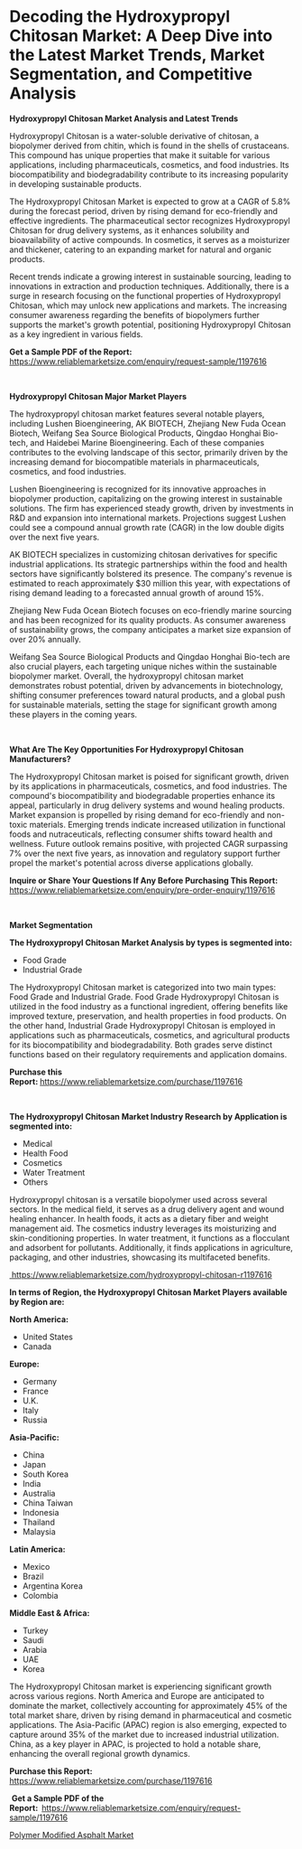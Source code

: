 <p><h1>Decoding the Hydroxypropyl Chitosan Market: A Deep Dive into the Latest Market Trends, Market Segmentation, and Competitive Analysis</h1></p><p><strong>Hydroxypropyl Chitosan Market Analysis and Latest Trends</strong></p>
<p><p>Hydroxypropyl Chitosan is a water-soluble derivative of chitosan, a biopolymer derived from chitin, which is found in the shells of crustaceans. This compound has unique properties that make it suitable for various applications, including pharmaceuticals, cosmetics, and food industries. Its biocompatibility and biodegradability contribute to its increasing popularity in developing sustainable products. </p><p>The Hydroxypropyl Chitosan Market is expected to grow at a CAGR of 5.8% during the forecast period, driven by rising demand for eco-friendly and effective ingredients. The pharmaceutical sector recognizes Hydroxypropyl Chitosan for drug delivery systems, as it enhances solubility and bioavailability of active compounds. In cosmetics, it serves as a moisturizer and thickener, catering to an expanding market for natural and organic products. </p><p>Recent trends indicate a growing interest in sustainable sourcing, leading to innovations in extraction and production techniques. Additionally, there is a surge in research focusing on the functional properties of Hydroxypropyl Chitosan, which may unlock new applications and markets. The increasing consumer awareness regarding the benefits of biopolymers further supports the market's growth potential, positioning Hydroxypropyl Chitosan as a key ingredient in various fields.</p></p>
<p><strong>Get a Sample PDF of the Report:&nbsp;</strong> <a href="https://www.reliablemarketsize.com/enquiry/request-sample/1197616?utm_campaign=3198&utm_medium=2&utm_source=Github&utm_content=ia&utm_term=01042025&utm_id=hydroxypropyl-chitosan">https://www.reliablemarketsize.com/enquiry/request-sample/1197616</a></p>
<p>&nbsp;</p>
<p><strong>Hydroxypropyl Chitosan Major Market Players</strong></p>
<p><p>The hydroxypropyl chitosan market features several notable players, including Lushen Bioengineering, AK BIOTECH, Zhejiang New Fuda Ocean Biotech, Weifang Sea Source Biological Products, Qingdao Honghai Bio-tech, and Haidebei Marine Bioengineering. Each of these companies contributes to the evolving landscape of this sector, primarily driven by the increasing demand for biocompatible materials in pharmaceuticals, cosmetics, and food industries.</p><p>Lushen Bioengineering is recognized for its innovative approaches in biopolymer production, capitalizing on the growing interest in sustainable solutions. The firm has experienced steady growth, driven by investments in R&D and expansion into international markets. Projections suggest Lushen could see a compound annual growth rate (CAGR) in the low double digits over the next five years.</p><p>AK BIOTECH specializes in customizing chitosan derivatives for specific industrial applications. Its strategic partnerships within the food and health sectors have significantly bolstered its presence. The company's revenue is estimated to reach approximately $30 million this year, with expectations of rising demand leading to a forecasted annual growth of around 15%.</p><p>Zhejiang New Fuda Ocean Biotech focuses on eco-friendly marine sourcing and has been recognized for its quality products. As consumer awareness of sustainability grows, the company anticipates a market size expansion of over 20% annually.</p><p>Weifang Sea Source Biological Products and Qingdao Honghai Bio-tech are also crucial players, each targeting unique niches within the sustainable biopolymer market. Overall, the hydroxypropyl chitosan market demonstrates robust potential, driven by advancements in biotechnology, shifting consumer preferences toward natural products, and a global push for sustainable materials, setting the stage for significant growth among these players in the coming years.</p></p>
<p>&nbsp;</p>
<p><strong>What Are The Key Opportunities For Hydroxypropyl Chitosan Manufacturers?</strong></p>
<p><p>The Hydroxypropyl Chitosan market is poised for significant growth, driven by its applications in pharmaceuticals, cosmetics, and food industries. The compound's biocompatibility and biodegradable properties enhance its appeal, particularly in drug delivery systems and wound healing products. Market expansion is propelled by rising demand for eco-friendly and non-toxic materials. Emerging trends indicate increased utilization in functional foods and nutraceuticals, reflecting consumer shifts toward health and wellness. Future outlook remains positive, with projected CAGR surpassing 7% over the next five years, as innovation and regulatory support further propel the market's potential across diverse applications globally.</p></p>
<p><strong>Inquire or Share Your Questions If Any Before Purchasing This Report:</strong> <a href="https://www.reliablemarketsize.com/enquiry/pre-order-enquiry/1197616?utm_campaign=3198&utm_medium=2&utm_source=Github&utm_content=ia&utm_term=01042025&utm_id=hydroxypropyl-chitosan">https://www.reliablemarketsize.com/enquiry/pre-order-enquiry/1197616</a></p>
<p>&nbsp;</p>
<p><strong>Market Segmentation</strong></p>
<p><strong>The Hydroxypropyl Chitosan Market Analysis by types is segmented into:</strong></p>
<p><ul><li>Food Grade</li><li>Industrial Grade</li></ul></p>
<p><p>The Hydroxypropyl Chitosan market is categorized into two main types: Food Grade and Industrial Grade. Food Grade Hydroxypropyl Chitosan is utilized in the food industry as a functional ingredient, offering benefits like improved texture, preservation, and health properties in food products. On the other hand, Industrial Grade Hydroxypropyl Chitosan is employed in applications such as pharmaceuticals, cosmetics, and agricultural products for its biocompatibility and biodegradability. Both grades serve distinct functions based on their regulatory requirements and application domains.</p></p>
<p><strong>Purchase this Report:&nbsp;</strong><a href="https://www.reliablemarketsize.com/purchase/1197616?utm_campaign=3198&utm_medium=2&utm_source=Github&utm_content=ia&utm_term=01042025&utm_id=hydroxypropyl-chitosan">https://www.reliablemarketsize.com/purchase/1197616</a></p>
<p>&nbsp;</p>
<p><strong>The Hydroxypropyl Chitosan Market Industry Research by Application is segmented into:</strong></p>
<p><ul><li>Medical</li><li>Health Food</li><li>Cosmetics</li><li>Water Treatment</li><li>Others</li></ul></p>
<p><p>Hydroxypropyl chitosan is a versatile biopolymer used across several sectors. In the medical field, it serves as a drug delivery agent and wound healing enhancer. In health foods, it acts as a dietary fiber and weight management aid. The cosmetics industry leverages its moisturizing and skin-conditioning properties. In water treatment, it functions as a flocculant and adsorbent for pollutants. Additionally, it finds applications in agriculture, packaging, and other industries, showcasing its multifaceted benefits.</p></p>
<p><a href="https://www.reliablemarketsize.com/hydroxypropyl-chitosan-r1197616?utm_campaign=3198&utm_medium=2&utm_source=Github&utm_content=ia&utm_term=01042025&utm_id=hydroxypropyl-chitosan">&nbsp;https://www.reliablemarketsize.com/hydroxypropyl-chitosan-r1197616</a></p>
<p><strong>In terms of Region, the Hydroxypropyl Chitosan Market Players available by Region are:</strong></p>
<p>
    <p> <strong> North America: </strong>
        <ul>
            <li>United States</li>
            <li>Canada</li>
        </ul>
        </p> 
    <p> <strong> Europe: </strong>
        <ul>
            <li>Germany</li>
            <li>France</li>
            <li>U.K.</li>
            <li>Italy</li>
            <li>Russia</li>
        </ul>
        </p> 
    <p> <strong> Asia-Pacific: </strong>
        <ul>
            <li>China</li>
            <li>Japan</li>
            <li>South Korea</li>
            <li>India</li>
            <li>Australia</li>
            <li>China Taiwan</li>
            <li>Indonesia</li>
            <li>Thailand</li>
            <li>Malaysia</li>
        </ul>
        </p> 
    <p> <strong> Latin America: </strong>
        <ul>
            <li>Mexico</li>
            <li>Brazil</li>
            <li>Argentina Korea</li>
            <li>Colombia</li>
        </ul>
        </p> 
    <p> <strong> Middle East & Africa: </strong>
        <ul>
            <li>Turkey</li>
            <li>Saudi</li>
            <li>Arabia</li>
            <li>UAE</li>
            <li>Korea</li>
        </ul>
    </p>
    </p>
<p><p>The Hydroxypropyl Chitosan market is experiencing significant growth across various regions. North America and Europe are anticipated to dominate the market, collectively accounting for approximately 45% of the total market share, driven by rising demand in pharmaceutical and cosmetic applications. The Asia-Pacific (APAC) region is also emerging, expected to capture around 35% of the market due to increased industrial utilization. China, as a key player in APAC, is projected to hold a notable share, enhancing the overall regional growth dynamics.</p></p>
<p><strong>Purchase this Report: </strong><a href="https://www.reliablemarketsize.com/purchase/1197616?utm_campaign=3198&utm_medium=2&utm_source=Github&utm_content=ia&utm_term=01042025&utm_id=hydroxypropyl-chitosan">https://www.reliablemarketsize.com/purchase/1197616</a></p>
<p>&nbsp;<strong>Get a Sample PDF of the Report:&nbsp;&nbsp;</strong><a href="https://www.reliablemarketsize.com/enquiry/request-sample/1197616?utm_campaign=3198&utm_medium=2&utm_source=Github&utm_content=ia&utm_term=01042025&utm_id=hydroxypropyl-chitosan">https://www.reliablemarketsize.com/enquiry/request-sample/1197616</a></p>
<p><strong></strong></p>
<p><p><a href="https://github.com/joshuagarcia509/Market-Research-Report-List-1/blob/main/polymer-modified-asphalt-market.md?utm_campaign=3198&utm_medium=2&utm_source=Github&utm_content=ia&utm_term=01042025&utm_id=hydroxypropyl-chitosan">Polymer Modified Asphalt Market</a></p></p>